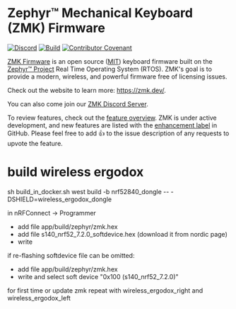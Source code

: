 # Zephyr™ Mechanical Keyboard (ZMK) Firmware

[![Discord](https://img.shields.io/discord/719497620560543766)](https://zmk.dev/community/discord/invite)
[![Build](https://github.com/zmkfirmware/zmk/workflows/Build/badge.svg)](https://github.com/zmkfirmware/zmk/actions)
[![Contributor Covenant](https://img.shields.io/badge/Contributor%20Covenant-v2.0%20adopted-ff69b4.svg)](CODE_OF_CONDUCT.md)

[ZMK Firmware](https://zmk.dev/) is an open source ([MIT](LICENSE)) keyboard firmware built on the [Zephyr™ Project](https://www.zephyrproject.org/) Real Time Operating System (RTOS). ZMK's goal is to provide a modern, wireless, and powerful firmware free of licensing issues.

Check out the website to learn more: https://zmk.dev/.

You can also come join our [ZMK Discord Server](https://zmk.dev/community/discord/invite).

To review features, check out the [feature overview](https://zmk.dev/docs/). ZMK is under active development, and new features are listed with the [enhancement label](https://github.com/zmkfirmware/zmk/issues?q=is%3Aissue+is%3Aopen+label%3Aenhancement) in GitHub. Please feel free to add 👍 to the issue description of any requests to upvote the feature.


# build wireless ergodox

sh build_in_docker.sh west build -b nrf52840_dongle -- -DSHIELD=wireless_ergodox_dongle

in nRFConnect -> Programmer
- add file app/build/zephyr/zmk.hex
- add file s140_nrf52_7.2.0_softdevice.hex (download it from nordic page)
- write

if re-flashing softdevice file can be omitted:
- add file app/build/zephyr/zmk.hex
- write and select soft device "0x100 (s140_nrf52_7.2.0)"

for first time or update zmk repeat with wireless_ergodox_right and wireless_ergodox_left
